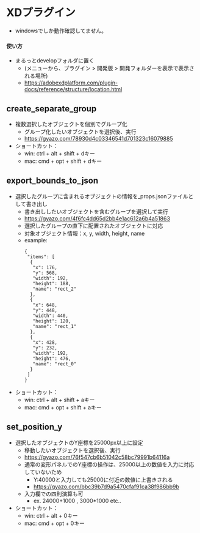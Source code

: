 # XDプラグイン

* windowsでしか動作確認してません。

#### 使い方

* まるっとdevelopフォルダに置く
    * (メニューから、プラグイン > 開発版 > 開発フォルダーを表示で表示される場所)
    * https://adobexdplatform.com/plugin-docs/reference/structure/location.html

## create_separate_group

* 複数選択したオブジェクトを個別でグループ化
    * グループ化したいオブジェクトを選択後、実行
    * https://gyazo.com/78930d4c03346541d701323c16079885
* ショートカット：
    * win: ctrl + alt + shift + dキー
    * mac: cmd + opt + shift + dキー

## export_bounds_to_json

* 選択したグループに含まれるオブジェクトの情報を_props.jsonファイルとして書き出し
    * 書き出ししたいオブジェクトを含むグループを選択して実行
    * https://gyazo.com/4f6fc4dd65d2bb4e1ac612a6b4a51863
    * 選択したグループの直下に配置されたオブジェクトに対応
    * 対象オブジェクト情報：x, y, width, height, name
    * example:
        ```
        {
         "items": [
          {
           "x": 176,
           "y": 568,
           "width": 192,
           "height": 188,
           "name": "rect_2"
          },
          {
           "x": 648,
           "y": 448,
           "width": 440,
           "height": 120,
           "name": "rect_1"
          },
          {
           "x": 428,
           "y": 232,
           "width": 192,
           "height": 476,
           "name": "rect_0"
          }
         ]
        }
        ```
* ショートカット：
    * win: ctrl + alt + shift + aキー
    * mac: cmd + opt + shift + aキー

## set_position_y

* 選択したオブジェクトのY座標を25000px以上に設定
    * 移動したいオブジェクトを選択後、実行
    * https://gyazo.com/76f547cb6b51042c58bc79991b64116a
    * 通常の変形パネルでのY座標の操作は、25000以上の数値を入力に対応していないため
        * Y:40000と入力しても25000に付近の数値に上書きされる
        * https://gyazo.com/bbc39b7d9a5470cfaf91ca38f986bb9b
    * 入力欄での四則演算も可
        * ex. 24000+1000 , 3000*1000 etc..   
* ショートカット：
    * win: ctrl + alt + 0キー
    * mac: cmd + opt + 0キー

